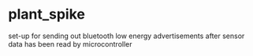 # plant_spike

set-up for sending out bluetooth low energy advertisements after sensor data has been read by microcontroller
